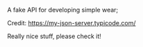 A fake API for developing simple wear;

Credit: https://my-json-server.typicode.com/

Really nice stuff, please check it!
